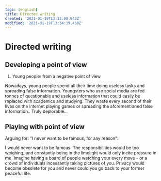 ```yaml
---
tags: [english]
title: Directed writing
created: '2021-01-19T13:13:08.943Z'
modified: '2021-01-19T13:34:39.439Z'
---
```


# Directed writing

## Developing a point of view

1. Young people: from a negative point of view

Nowadays, young people spend all their time doing useless tasks and spreading false information. Youngsters who use social media are fed tonnes of questionable and useless information that could easily be replaced with academics and studying. They waste every second of their lives on the Internet playing games or spreading the aforementioned false information.. Truly deplorable...

## Playing with point of view

Arguing for: "I never want to be famous, for any reason":

I would never want to be famous. The responsibilities would be too weighing, and constantly being in the limelight would only incite pressure in me. Imagine having a board of people watching your every move - or a crowd of individuals incessantly taking pictures of you. Privacy would become obsolete for you and never could you go back to your former peaceful life. 
